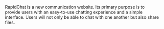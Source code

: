 RapidChat is a new communication website. Its primary purpose is to provide users with an easy-to-use chatting experience and a simple interface. Users will not only be able to chat with one another but also share files.
